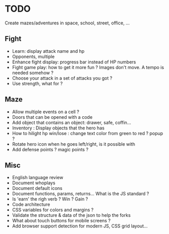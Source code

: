 # TODO

Create mazes/adventures in space, school, street, office, ...

## Fight

- Learn: display attack name and hp
- Opponents, multiple
- Enhance fight display: progress bar instead of HP numbers
- Fight game play: how to get it more fun ? Images don't move. A tempo is needed somehow ?
- Choose your attack in a set of attacks you got ?
- Use strength, what for ?

## Maze

- Allow multiple events on a cell ?
- Doors that can be opened with a code
- Add object that contains an object: drawer, safe, coffin...
- Inventory : Display objects that the hero has
- How to hilight hp win/lose : change text color from green to red ? popup ?
- Rotate hero icon when he goes left/right, is it possible with 
- Add defense points ? magic points ?

## Misc

- English language review
- Document whoplays
- Document default icons
- Document functions, params, returns... What is the JS standard ?
- Is 'earn' the righ verb ? Win ? Gain ?
- Code architecture
- CSS variables for colors and margins ?
- Validate the structure & data of the json to help the forks
- What about touch buttons for mobile screens ?
- Add browser support detection for modern JS, CSS grid layout...